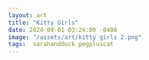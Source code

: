 ```yaml
---
layout: art
title: "Kitty Girls"
date: 2024-09-01 03:24:00 -0400
image: "/assets/art/kitty girls 2.png"
tags:  sarahandduck pegpluscat 
---
```


